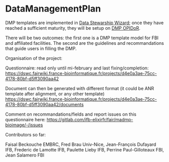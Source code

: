 # DataManagementPlan


DMP templates are implemented in  [Data Stewarship Wizard](https://ds-wizard.org/); once they have reached a sufficient maturity, they will be setup on [DMP OPIDoR](https://dmp.opidor.fr).

There will be two outcomes: the first one is a DMP template model for FBI and affiliated facilities. The second are the guidelines and recommandations that guide users in filling the DMP.

Organisation of the project: 

Questionnaire: read only until mi-february and last fixing/completion:
https://dswc.fairwiki.france-bioinformatique.fr/projects/d4e0a3ae-75cc-4178-80bf-d5ff3090aa42

Document can then be generated with different format (it could be ANR template after alignment, or any other template) 
https://dswc.fairwiki.france-bioinformatique.fr/projects/d4e0a3ae-75cc-4178-80bf-d5ff3090aa42/documents

Comment on recommandations/fields and  report issues on this questionnaire here:
https://gitlab.com/ifb-elixirfr/fair/madmp-bioimage/-/issues

 

Contributors so far:

Faisal Beckouche EMBRC,
Fred Brau Univ-Nice,
Jean-François Dufayard IFB,
Frederic de Lamotte IFB,
Paulette Lieby IFB,
Perrine Paul-Gilloteaux FBI, 
Jean Salamero FBI 


